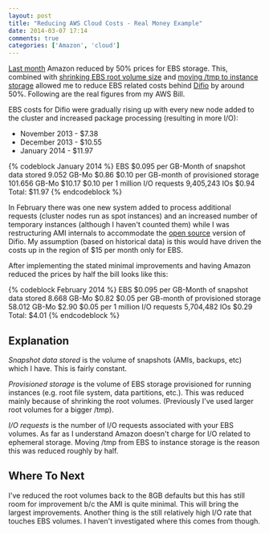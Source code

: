 ```yaml
---
layout: post
title: "Reducing AWS Cloud Costs - Real Money Example"
date: 2014-03-07 17:14
comments: true
categories: ['Amazon', 'cloud']
---
```


[Last month](http://aws.amazon.com/ebs/pricing/effective-february-2014/) Amazon
reduced by 50% prices for EBS storage. This, combined with 
[shrinking EBS root volume size](/blog/2014/02/07/aws-tip-shrinking-ebs-root-volume-size/) and
[moving /tmp to instance storage](/blog/2014/02/10/moving-tmp-from-ebs-to-instance-storage/)
allowed me to reduce EBS related costs behind [Difio](http://www.dif.io) by around 50%.
Following are the real figures from my AWS Bill.

EBS costs for Difio were gradually rising up with every new node added to the cluster and
increased package processing (resulting in more I/O):

* November 2013 - $7.38
* December 2013 - $10.55
* January 2014 - $11.97

{% codeblock January 2014 %}
EBS
$0.095 per GB-Month of snapshot data stored     9.052 GB-Mo     $0.86
$0.10  per GB-month of provisioned storage      101.656 GB-Mo  $10.17
$0.10  per 1 million I/O requests               9,405,243 IOs   $0.94
                                                        Total: $11.97
{% endcodeblock %}

In February there was one new system added to process additional requests
(cluster nodes run as spot instances) and an increased number of temporary
instances (although I haven't counted them) while I was restructuring AMI
internals to accommodate the [open source](https://github.com/difio/difio)
version of Difio. My assumption (based on historical data) is this would
have driven the costs up in the region of $15 per month only for EBS.

After implementing the stated minimal improvements and having Amazon reduced the prices by
half the bill looks like this:

{% codeblock February 2014 %}
EBS
$0.095 per GB-Month of snapshot data stored     8.668 GB-Mo     $0.82
$0.05  per GB-month of provisioned storage      58.012 GB-Mo    $2.90
$0.05  per 1 million I/O requests               5,704,482 IOs   $0.29
                                                        Total:  $4.01
{% endcodeblock %}


Explanation
-----------

*Snapshot data stored* is the volume of snapshots (AMIs, backups, etc) which
I have. This is fairly constant.

*Provisioned storage* is the volume of EBS storage provisioned for running
instances (e.g. root file system, data partitions, etc.). This was reduced
mainly because of shrinking the root volumes. (Previously I've used larger
root volumes for a bigger /tmp).


*I/O requests* is the number of I/O requests associated with your EBS volumes.
As far as I understand Amazon doesn't charge for I/O related to ephemeral storage.
Moving /tmp from EBS to instance storage is the reason this was reduced roughly by half.


Where To Next
-------------

I've reduced the root volumes back to the 8GB defaults but this has still room for
improvement b/c the AMI is quite minimal. This will bring the largest improvements.
Another thing is the still relatively high I/O rate that touches EBS volumes.
I haven't investigated where this comes from though.


